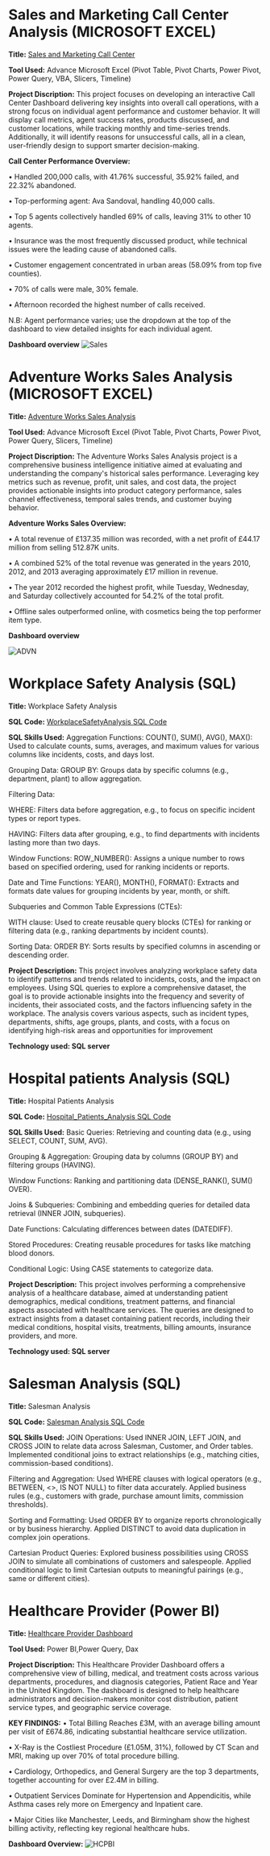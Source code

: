 # Sales and Marketing Call Center Analysis (MICROSOFT EXCEL)
**Title:** [Sales and Marketing Call Center](https://github.com/eocreates/eocreates.github.io/blob/main/Callcentersales.xlsb)

**Tool Used:** Advance Microsoft Excel (Pivot Table, Pivot Charts, Power Pivot, Power Query, VBA, Slicers, Timeline)

**Project Discription:**  This project focuses on developing an interactive Call Center Dashboard delivering key insights into overall call operations, with a strong focus on individual agent performance and customer behavior. It will display call metrics, agent success rates, products discussed, and customer locations, while tracking monthly and time-series trends. Additionally, it will identify reasons for unsuccessful calls, all in a clean, user-friendly design to support smarter decision-making.

**Call Center Performance Overview:**

• Handled 200,000 calls, with 41.76% successful, 35.92% failed, and 22.32% abandoned.

• Top-performing agent: Ava Sandoval, handling 40,000 calls.

• Top 5 agents collectively handled 69% of calls, leaving 31% to other 10 agents.

• Insurance was the most frequently discussed product, while technical issues were the leading cause of abandoned calls.

• Customer engagement concentrated in urban areas (58.09% from top five counties).

• 70% of calls were male, 30% female.

• Afternoon recorded the highest number of calls received.

N.B: Agent performance varies; use the dropdown at the top of the dashboard to view detailed insights for each individual agent.

**Dashboard overview**
![Sales](Sales.png)



# Adventure Works Sales Analysis (MICROSOFT EXCEL)
**Title:** [Adventure Works Sales Analysis](https://github.com/eocreates/eocreates.github.io/blob/main/Adventure%20Works.xlsx)

**Tool Used:** Advance Microsoft Excel (Pivot Table, Pivot Charts, Power Pivot, Power Query, Slicers, Timeline)

**Project Discription:**  The Adventure Works Sales Analysis project is a comprehensive business intelligence initiative aimed at evaluating and understanding the company's historical sales performance. Leveraging key metrics such as revenue, profit, unit sales, and cost data, the project provides actionable insights into product category performance, sales channel effectiveness, temporal sales trends, and customer buying behavior.

**Adventure Works Sales  Overview:**

• A total revenue of £137.35 million was recorded, with a net profit of £44.17 million from selling 512.87K units.

• A combined 52% of the total revenue was generated in the years 2010, 2012, and 2013 averaging approximately £17 million in revenue.

• The year 2012 recorded the highest profit, while Tuesday, Wednesday, and Saturday collectively accounted for 54.2% of the total profit.

• Offline sales outperformed online, with cosmetics being the top performer item type.


**Dashboard overview**

![ADVN](ADVN.png)



# Workplace Safety Analysis (SQL)
**Title:** Workplace Safety Analysis

**SQL Code:** [WorkplaceSafetyAnalysis SQL Code](https://github.com/eocreates/eocreates.github.io/blob/main/WORKPLACE%20SAFETY%20DATA.sql)

**SQL Skills Used:** Aggregation Functions: COUNT(), SUM(), AVG(), MAX(): Used to calculate counts, sums, averages, and maximum values for various columns like incidents, costs, and days lost.

Grouping Data: GROUP BY: Groups data by specific columns (e.g., department, plant) to allow aggregation.

Filtering Data:

WHERE: Filters data before aggregation, e.g., to focus on specific incident types or report types.

HAVING: Filters data after grouping, e.g., to find departments with incidents lasting more than two days.

Window Functions: ROW_NUMBER(): Assigns a unique number to rows based on specified ordering, used for ranking incidents or reports.

Date and Time Functions: YEAR(), MONTH(), FORMAT(): Extracts and formats date values for grouping incidents by year, month, or shift.

Subqueries and Common Table Expressions (CTEs):

WITH clause: Used to create reusable query blocks (CTEs) for ranking or filtering data (e.g., ranking departments by incident counts).

Sorting Data: ORDER BY: Sorts results by specified columns in ascending or descending order.

**Project Description:** This project involves analyzing workplace safety data to identify patterns and trends related to incidents, costs, and the impact on employees. Using SQL queries to explore a comprehensive dataset, the goal is to provide actionable insights into the frequency and severity of incidents, their associated costs, and the factors influencing safety in the workplace. The analysis covers various aspects, such as incident types, departments, shifts, age groups, plants, and costs, with a focus on identifying high-risk areas and opportunities for improvement

**Technology used: SQL server**


# Hospital patients Analysis (SQL)

**Title:** Hospital Patients Analysis

**SQL Code:** [Hospital_Patients_Analysis SQL Code](https://github.com/eocreates/eocreates.github.io/blob/main/Hospital%20Patient%20Analysis.sql)

**SQL Skills Used:**  Basic Queries: Retrieving and counting data (e.g., using SELECT, COUNT, SUM, AVG).

Grouping & Aggregation: Grouping data by columns (GROUP BY) and filtering groups (HAVING).

Window Functions: Ranking and partitioning data (DENSE_RANK(), SUM() OVER).

Joins & Subqueries: Combining and embedding queries for detailed data retrieval (INNER JOIN, subqueries).

Date Functions: Calculating differences between dates (DATEDIFF).

Stored Procedures: Creating reusable procedures for tasks like matching blood donors.

Conditional Logic: Using CASE statements to categorize data.

**Project Description:** This project involves performing a comprehensive analysis of a healthcare database, aimed at understanding patient demographics, medical conditions, treatment patterns, and financial aspects associated with healthcare services. The queries are designed to extract insights from a dataset containing patient records, including their medical conditions, hospital visits, treatments, billing amounts, insurance providers, and more.

**Technology used: SQL server**

# Salesman Analysis (SQL)

**Title:** Salesman Analysis

**SQL Code:** [Salesman Analysis SQL Code](https://github.com/eocreates/eocreates.github.io/blob/main/Salesjoins.sql)

**SQL Skills Used:** JOIN Operations: Used INNER JOIN, LEFT JOIN, and CROSS JOIN to relate data across Salesman, Customer, and Order tables. Implemented conditional joins to extract relationships (e.g., matching cities, commission-based conditions).

Filtering and Aggregation: Used WHERE clauses with logical operators (e.g., BETWEEN, <>, IS NOT NULL) to filter data accurately. Applied business rules (e.g., customers with grade, purchase amount limits, commission thresholds).

Sorting and Formatting: Used ORDER BY to organize reports chronologically or by business hierarchy. Applied DISTINCT to avoid data duplication in complex join operations.

Cartesian Product Queries: Explored business possibilities using CROSS JOIN to simulate all combinations of customers and salespeople. Applied conditional logic to limit Cartesian outputs to meaningful pairings (e.g., same or different cities).

# Healthcare Provider (Power BI)
**Title:** [Healthcare Provider Dashboard](https://github.com/eocreates/eocreates.github.io/blob/main/Healcare%20Provider%20Dataset.pbix)

**Tool Used:** Power BI,Power Query, Dax

**Project Discription:** This Healthcare Provider Dashboard offers a comprehensive view of billing, medical, and treatment costs across various departments, procedures, and diagnosis categories, Patient Race and Year in the United Kingdom. The dashboard is designed to help healthcare administrators and decision-makers monitor cost distribution, patient service types, and geographic service coverage.

**KEY FINDINGS:**
• Total Billing Reaches £3M, with an average billing amount per visit of £674.86, indicating substantial healthcare service utilization.

• X-Ray is the Costliest Procedure (£1.05M, 31%), followed by CT Scan and MRI, making up over 70% of total procedure billing.

• Cardiology, Orthopedics, and General Surgery are the top 3 departments, together accounting for over £2.4M in billing.

• Outpatient Services Dominate for Hypertension and Appendicitis, while Asthma cases rely more on Emergency and Inpatient care.

•  Major Cities like Manchester, Leeds, and Birmingham show the highest billing activity, reflecting key regional healthcare hubs.

**Dashboard Overview:**
![HCPBI](HCPBI.png)







